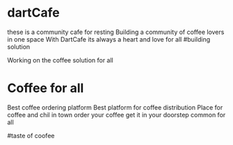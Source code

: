 # dartCafe
these is a community cafe for resting
Building a community of coffee lovers in one space 
With DartCafe its always a heart and love for all 
#building solution

Working on the coffee solution for all

# Coffee for all
Best coffee ordering platform
Best platform for coffee distribution 
Place for coffee and chil in town 
order your coffee get it in your doorstep
common for all

#taste of coofee

